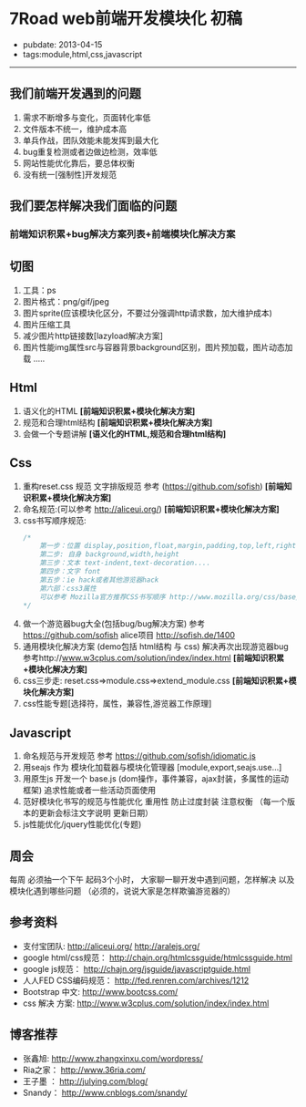 # 7Road web前端开发模块化 初稿
- pubdate: 2013-04-15
- tags:module,html,css,javascript
----
## 我们前端开发遇到的问题

1. 需求不断增多与变化，页面转化率低
2. 文件版本不统一，维护成本高
3. 单兵作战，团队效能未能发挥到最大化
4. bug重复检测或者边做边检测，效率低
5. 网站性能优化靠后，要总体权衡
6. 没有统一[强制性]开发规范

## 我们要怎样解决我们面临的问题
### 前端知识积累+bug解决方案列表+前端模块化解决方案

## 切图
1. 工具：ps 
2. 图片格式：png/gif/jpeg
3. 图片sprite(应该模块化区分，不要过分强调http请求数，加大维护成本)
4. 图片压缩工具
5. 减少图片http链接数[lazyload解决方案]
6. 图片性能img属性src与容器背景background区别，图片预加载，图片动态加载
.....

## Html
1. 语义化的HTML			**[前端知识积累+模块化解决方案]**
2. 规范和合理html结构 	**[前端知识积累+模块化解决方案]**
3. 会做一个专题讲解		**[语义化的HTML,规范和合理html结构]**

## Css
1. 重构reset.css 规范 文字排版规范   参考 (https://github.com/sofish)        **[前端知识积累+模块化解决方案]**
2. 命名规范:(可以参考 http://aliceui.org/)   **[前端知识积累+模块化解决方案]**
3. css书写顺序规范:
	```css
	/*
		第一步：位置 display,position,float,margin,padding,top,left,right,bottom
		第二步: 自身 background,width,height
		第三步：文本 text-indent,text-decoration....
		第四步：文字 font
		第五步：ie hack或者其他游览器hack
		第六部：css3属性
		可以参考 Mozilla官方推荐CSS书写顺序 http://www.mozilla.org/css/base/content.css
	*/
	```
4. 做一个游览器bug大全(包括bug/bug解决方案) 参考 https://github.com/sofish alice项目 http://sofish.de/1400 
5. 通用模块化解决方案 (demo包括 html结构 与 css)   解决再次出现游览器bug  参考http://www.w3cplus.com/solution/index/index.html **[前端知识积累+模块化解决方案]**
6. css三步走: reset.css=>module.css=>extend_module.css  **[前端知识积累+模块化解决方案]**
7. css性能专题[选择符，属性，兼容性,游览器工作原理]

## Javascript
1. 命名规范与开发规范 参考 https://github.com/sofish/idiomatic.js
2. 用seajs 作为 模块化加载器与模块化管理器 [module,export,seajs.use...]
3. 用原生js 开发一个 base.js (dom操作，事件兼容，ajax封装，多属性的运动框架) 追求性能或者一些活动页面使用
4. 范好模块化书写的规范与性能优化 重用性 防止过度封装 注意权衡 （每一个版本的更新会标注文字说明 更新日期）
5. js性能优化/jquery性能优化(专题)

## 周会
每周 必须抽一个下午 起码3个小时， 大家聊一聊开发中遇到问题，怎样解决 以及模块化遇到哪些问题 （必须的，说说大家是怎样欺骗游览器的）

## 参考资料
* 支付宝团队:              http://aliceui.org/             http://aralejs.org/
* google html/css规范：    http://chajn.org/htmlcssguide/htmlcssguide.html
* google js规范：          http://chajn.org/jsguide/javascriptguide.html
* 人人FED CSS编码规范：    http://fed.renren.com/archives/1212
* Bootstrap 中文:          http://www.bootcss.com/
* css 解决 方案:           http://www.w3cplus.com/solution/index/index.html

## 博客推荐
* 张鑫旭:     http://www.zhangxinxu.com/wordpress/
* Ria之家：   http://www.36ria.com/
* 王子墨 ：   http://julying.com/blog/
* Snandy：    http://www.cnblogs.com/snandy/
